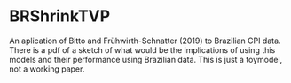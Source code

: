 # BRShrinkTVP
An aplication of  Bitto and Frühwirth-Schnatter (2019) to Brazilian CPI data. There is a pdf of a sketch of what would be the implications of using this models and their performance using Brazilian data. This is just a toymodel, not a working paper.
